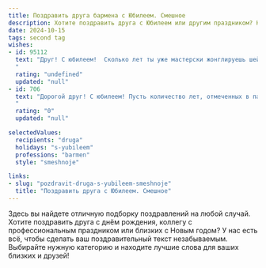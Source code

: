 ```yaml
---
title: Поздравить друга бармена с Юбилеем. Смешное
description: Хотите поздравить друга с Юбилеем или другим праздником? Наш ИИ создаст незабываемое поздравление, а вы обязательно выделитесь среди других.  
date: 2024-10-15
tags: second tag
wishes:
- id: 95112
  text: "Друг! С юбилеем!  Сколько лет ты уже мастерски жонглируешь шейкерами,  заставляя людей забывать о проблемах под звон бокалов и  волшебство твоих коктейлей?  Надеюсь,  в этот день ты сам будешь в центре внимания,  и никто не отвлечет тебя от заслуженного отдыха (разве что,  очередь желающих выпить твоих фирменных напитков,  ага!).  Пусть  жизнь будет сладкой, как твой лучший коктейль,  а  голова — ясной даже после самого бурного застолья!
  "
  rating: "undefined"
  updated: "null"
- id: 706
  text: "Дорогой друг! С юбилеем! Пусть количество лет, отмеченных в паспорте, всегда будет меньше количества коктейлей, которые ты можешь назвать по памяти!  Желаю, чтобы клиенты были щедрыми,  истории – уморительными, а шейкер в твоих руках творил настоящую магию!
  "
  rating: "0"
  updated: "null"

selectedValues:
  recipients: "druga"
  holidays: "s-yubileem"
  professions: "barmen"
  style: "smeshnoje"

links:
- slug: "pozdravit-druga-s-yubileem-smeshnoje"
  title: "Поздравить друга с Юбилеем. Смешное"
---
```


Здесь вы найдете отличную подборку поздравлений на любой случай. 
Хотите поздравить друга с днём рождения, коллегу с профессиональным праздником или близких с Новым годом? У нас есть всё, чтобы сделать ваш поздравительный текст незабываемым. Выбирайте нужную категорию и находите лучшие слова для ваших близких и друзей!
